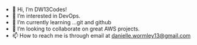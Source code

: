 - 👋 Hi, I’m DW13Codes!
- 👀 I’m interested in DevOps.
- 🌱 I’m currently learning ...git and github
- 💞️ I’m looking to collaborate on great AWS projects.
- 📫 How to reach me is through email at danielle.wormley13@gmail.com

<!---
DW13Codes/DW13Codes is a ✨ special ✨ repository because its `README.md` (this file) appears on your GitHub profile.
You can click the Preview link to take a look at your changes.
--->
